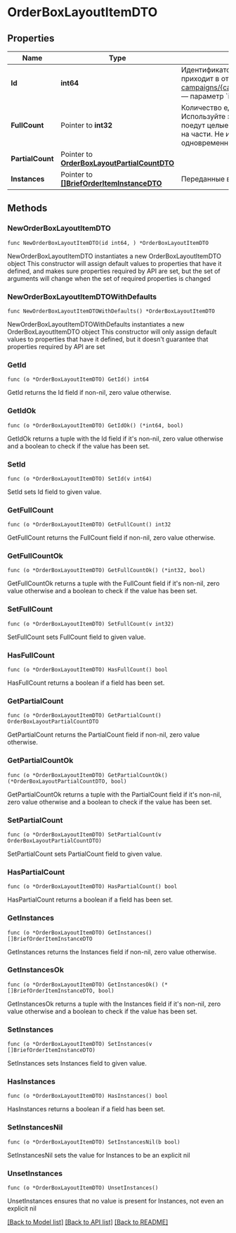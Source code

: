 # OrderBoxLayoutItemDTO

## Properties

Name | Type | Description | Notes
------------ | ------------- | ------------- | -------------
**Id** | **int64** | Идентификатор товара в заказе.  Он приходит в ответе на запрос [GET campaigns/{campaignId}/orders/{orderId}](../../reference/orders/getOrder.md) — параметр &#x60;id&#x60; в &#x60;items&#x60;.  | 
**FullCount** | Pointer to **int32** | Количество единиц товара в коробке.  Используйте это поле, если в коробке поедут целые товары, не разделенные на части. Не используйте это поле одновременно с &#x60;partialCount&#x60;.  | [optional] 
**PartialCount** | Pointer to [**OrderBoxLayoutPartialCountDTO**](OrderBoxLayoutPartialCountDTO.md) |  | [optional] 
**Instances** | Pointer to [**[]BriefOrderItemInstanceDTO**](BriefOrderItemInstanceDTO.md) | Переданные вами коды маркировки. | [optional] 

## Methods

### NewOrderBoxLayoutItemDTO

`func NewOrderBoxLayoutItemDTO(id int64, ) *OrderBoxLayoutItemDTO`

NewOrderBoxLayoutItemDTO instantiates a new OrderBoxLayoutItemDTO object
This constructor will assign default values to properties that have it defined,
and makes sure properties required by API are set, but the set of arguments
will change when the set of required properties is changed

### NewOrderBoxLayoutItemDTOWithDefaults

`func NewOrderBoxLayoutItemDTOWithDefaults() *OrderBoxLayoutItemDTO`

NewOrderBoxLayoutItemDTOWithDefaults instantiates a new OrderBoxLayoutItemDTO object
This constructor will only assign default values to properties that have it defined,
but it doesn't guarantee that properties required by API are set

### GetId

`func (o *OrderBoxLayoutItemDTO) GetId() int64`

GetId returns the Id field if non-nil, zero value otherwise.

### GetIdOk

`func (o *OrderBoxLayoutItemDTO) GetIdOk() (*int64, bool)`

GetIdOk returns a tuple with the Id field if it's non-nil, zero value otherwise
and a boolean to check if the value has been set.

### SetId

`func (o *OrderBoxLayoutItemDTO) SetId(v int64)`

SetId sets Id field to given value.


### GetFullCount

`func (o *OrderBoxLayoutItemDTO) GetFullCount() int32`

GetFullCount returns the FullCount field if non-nil, zero value otherwise.

### GetFullCountOk

`func (o *OrderBoxLayoutItemDTO) GetFullCountOk() (*int32, bool)`

GetFullCountOk returns a tuple with the FullCount field if it's non-nil, zero value otherwise
and a boolean to check if the value has been set.

### SetFullCount

`func (o *OrderBoxLayoutItemDTO) SetFullCount(v int32)`

SetFullCount sets FullCount field to given value.

### HasFullCount

`func (o *OrderBoxLayoutItemDTO) HasFullCount() bool`

HasFullCount returns a boolean if a field has been set.

### GetPartialCount

`func (o *OrderBoxLayoutItemDTO) GetPartialCount() OrderBoxLayoutPartialCountDTO`

GetPartialCount returns the PartialCount field if non-nil, zero value otherwise.

### GetPartialCountOk

`func (o *OrderBoxLayoutItemDTO) GetPartialCountOk() (*OrderBoxLayoutPartialCountDTO, bool)`

GetPartialCountOk returns a tuple with the PartialCount field if it's non-nil, zero value otherwise
and a boolean to check if the value has been set.

### SetPartialCount

`func (o *OrderBoxLayoutItemDTO) SetPartialCount(v OrderBoxLayoutPartialCountDTO)`

SetPartialCount sets PartialCount field to given value.

### HasPartialCount

`func (o *OrderBoxLayoutItemDTO) HasPartialCount() bool`

HasPartialCount returns a boolean if a field has been set.

### GetInstances

`func (o *OrderBoxLayoutItemDTO) GetInstances() []BriefOrderItemInstanceDTO`

GetInstances returns the Instances field if non-nil, zero value otherwise.

### GetInstancesOk

`func (o *OrderBoxLayoutItemDTO) GetInstancesOk() (*[]BriefOrderItemInstanceDTO, bool)`

GetInstancesOk returns a tuple with the Instances field if it's non-nil, zero value otherwise
and a boolean to check if the value has been set.

### SetInstances

`func (o *OrderBoxLayoutItemDTO) SetInstances(v []BriefOrderItemInstanceDTO)`

SetInstances sets Instances field to given value.

### HasInstances

`func (o *OrderBoxLayoutItemDTO) HasInstances() bool`

HasInstances returns a boolean if a field has been set.

### SetInstancesNil

`func (o *OrderBoxLayoutItemDTO) SetInstancesNil(b bool)`

 SetInstancesNil sets the value for Instances to be an explicit nil

### UnsetInstances
`func (o *OrderBoxLayoutItemDTO) UnsetInstances()`

UnsetInstances ensures that no value is present for Instances, not even an explicit nil

[[Back to Model list]](../README.md#documentation-for-models) [[Back to API list]](../README.md#documentation-for-api-endpoints) [[Back to README]](../README.md)


